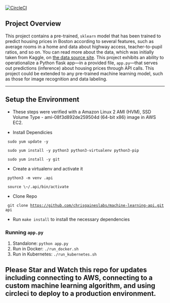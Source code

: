 [![CircleCI](https://circleci.com/gh/chrisgaineslabs/machine-learning-api.svg?style=svg)](https://circleci.com/gh/chrisgaineslabs/machine-learning-api)

## Project Overview

This project contains a pre-trained, `sklearn` model that has been trained to predict housing prices in Boston according to several features, such as average rooms in a home and data about highway access, teacher-to-pupil ratios, and so on. You can read more about the data, which was initially taken from Kaggle, on [the data source site](https://www.kaggle.com/c/boston-housing). This project exhibits an ability to operationalize a Python flask app—in a provided file, `app.py`—that serves out predictions (inference) about housing prices through API calls. This project could be extended to any pre-trained machine learning model, such as those for image recognition and data labeling.

---

## Setup the Environment

* These steps were verified with a Amazon Linux 2 AMI (HVM), SSD Volume Type - ami-08f3d892de259504d (64-bit x86) image in AWS EC2.

* Install Dependicies 

<code> sudo yum update -y </code>

<code> sudo yum install -y python3 python3-virtualenv python3-pip </code>

<code> sudo yum install -y git </code>

* Create a virtualenv and activate it

<code> python3 -m venv .api </code> 

<code> source \\\~/.api/bin/activate </code> 

* Clone Repo

<code> git clone https://github.com/chrisgaineslabs/machine-learning-api.git api</code>

* Run `make install` to install the necessary dependencies

### Running `app.py`

1. Standalone:  `python app.py`
2. Run in Docker:  `./run_docker.sh`
3. Run in Kubernetes:  `./run_kubernetes.sh`


## Please Star and Watch this repo for updates including connecting to AWS, connecting to a custom machine learning algorithm, and using circleci to deploy to a production environment.